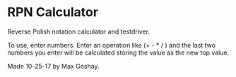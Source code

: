 # RPN Calculator

Reverse Polish notation calculator and testdriver. 

To use, enter numbers. Enter an operation like (+ - * / ) and the last two numbers you enter will be calculated storing the value as the new top value. 


Made 10-25-17 by Max Goshay.
